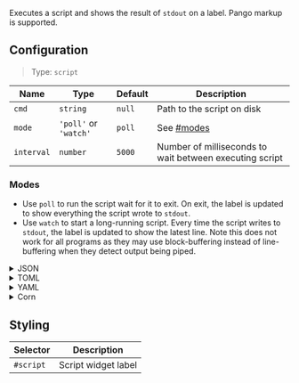 Executes a script and shows the result of `stdout` on a label.
Pango markup is supported.

## Configuration

> Type: `script`

| Name       | Type                  | Default | Description                                             |
|------------|-----------------------|---------|---------------------------------------------------------|
| `cmd`      | `string`              | `null`  | Path to the script on disk                              |
| `mode`     | `'poll'` or `'watch'` | `poll`  | See [#modes](#modes)                                    |
| `interval` | `number`              | `5000`  | Number of milliseconds to wait between executing script |

### Modes

- Use `poll` to run the script wait for it to exit. On exit, the label is updated to show everything the script wrote to `stdout`.
- Use `watch` to start a long-running script. Every time the script writes to `stdout`, the label is updated to show the latest line.
    Note this does not work for all programs as they may use block-buffering instead of line-buffering when they detect output being piped. 

<details>
<summary>JSON</summary>

```json
{
  "end": [
    {
      "type": "script",
      "cmd": "/home/jake/.local/bin/phone-battery",
      "mode": "poll",
      "interval": 5000
    }
  ]
}

```

</details>

<details>
<summary>TOML</summary>

```toml
[[end]]
type = "script"
cmd = "/home/jake/.local/bin/phone-battery"
mode = "poll"
interval = 5000
```

</details>

<details>
<summary>YAML</summary>

```yaml
end:
  - type: "script"
    cmd: "/home/jake/.local/bin/phone-battery"
    mode: 'poll'
    interval : 5000
```

</details>

<details>
<summary>Corn</summary>

```corn
{
  end = [
    {
      type = "script"
      cmd = "/home/jake/.local/bin/phone-battery"
      mode = "poll"
      interval = 5000
    }
  ]
}
```

</details>

## Styling

| Selector      | Description         |
|---------------|---------------------|
| `#script`     | Script widget label |